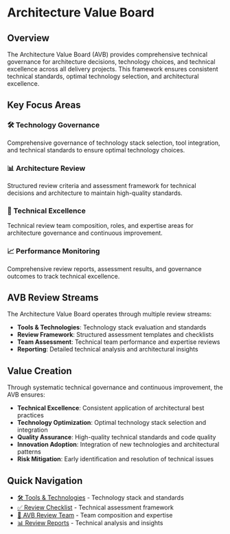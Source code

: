 # Architecture Value Board

## Overview

The Architecture Value Board (AVB) provides comprehensive technical governance for architecture decisions, technology choices, and technical excellence across all delivery projects. This framework ensures consistent technical standards, optimal technology selection, and architectural excellence.

## Key Focus Areas

### 🛠️ Technology Governance
Comprehensive governance of technology stack selection, tool integration, and technical standards to ensure optimal technology choices.

### 📊 Architecture Review
Structured review criteria and assessment framework for technical decisions and architecture to maintain high-quality standards.

### 👥 Technical Excellence
Technical review team composition, roles, and expertise areas for architecture governance and continuous improvement.

### 📈 Performance Monitoring
Comprehensive review reports, assessment results, and governance outcomes to track technical excellence.

## AVB Review Streams

The Architecture Value Board operates through multiple review streams:

- **Tools & Technologies**: Technology stack evaluation and standards
- **Review Framework**: Structured assessment templates and checklists
- **Team Assessment**: Technical team performance and expertise reviews
- **Reporting**: Detailed technical analysis and architectural insights

## Value Creation

Through systematic technical governance and continuous improvement, the AVB ensures:

- **Technical Excellence**: Consistent application of architectural best practices
- **Technology Optimization**: Optimal technology stack selection and integration
- **Quality Assurance**: High-quality technical standards and code quality
- **Innovation Adoption**: Integration of new technologies and architectural patterns
- **Risk Mitigation**: Early identification and resolution of technical issues

## Quick Navigation

- [🛠️ Tools & Technologies](tools-technologies.md) - Technology stack and standards
- [✅ Review Checklist](review-checklist.md) - Technical assessment framework
- [👥 AVB Review Team](avb-review-team.md) - Team composition and expertise
- [📊 Review Reports](review-reports.md) - Technical analysis and insights


